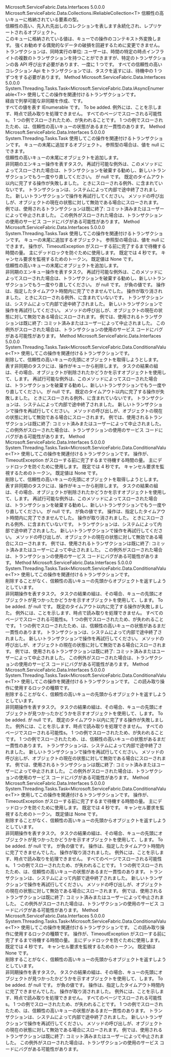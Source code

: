 <Type Name="IReliableQueue&lt;T&gt;" FullName="Microsoft.ServiceFabric.Data.Collections.IReliableQueue&lt;T&gt;">
  <TypeSignature Language="C#" Value="public interface IReliableQueue&lt;T&gt; : Microsoft.ServiceFabric.Data.Collections.IReliableCollection&lt;T&gt;" />
  <TypeSignature Language="ILAsm" Value=".class public interface auto ansi abstract IReliableQueue`1&lt;T&gt; implements class Microsoft.ServiceFabric.Data.Collections.IReliableCollection`1&lt;!T&gt;, class Microsoft.ServiceFabric.Data.IReliableState" />
  <TypeSignature Language="DocId" Value="T:Microsoft.ServiceFabric.Data.Collections.IReliableQueue`1" />
  <TypeSignature Language="VB.NET" Value="Public Interface IReliableQueue(Of T)&#xA;Implements IReliableCollection(Of T)" />
  <TypeSignature Language="F#" Value="type IReliableQueue&lt;'T&gt; = interface&#xA;    interface IReliableCollection&lt;'T&gt;&#xA;    interface IReliableState" />
  <AssemblyInfo>
    <AssemblyName>Microsoft.ServiceFabric.Data.Interfaces</AssemblyName>
    <AssemblyVersion>5.0.0.0</AssemblyVersion>
  </AssemblyInfo>
  <TypeParameters>
    <TypeParameter Name="T" />
  </TypeParameters>
  <Interfaces>
    <Interface>
      <InterfaceName>Microsoft.ServiceFabric.Data.Collections.IReliableCollection&lt;T&gt;</InterfaceName>
    </Interface>
  </Interfaces>
  <Docs>
    <typeparam name="T">信頼性の高いキューに格納されている要素の型。</typeparam>
    <summary>
            信頼性の高い、先入れ先出しのコレクションを表します永続化され、レプリケートされるオブジェクト。
            </summary>
    <remarks>
      <para>
            このキューに格納されている値は、キューでの操作のコンテキスト外変換します。 強くお勧めする<typeparamref name="T" />偶発的なデータの破損を回避するために変更できません。
            </para>
      <para>
            トランザクションは、同時実行の単位: ユーザーは、時間の特定の時点インフライトの複数のトランザクションを持つことができますが、特定のトランザクションの各 API 呼び出す必要があります、一度に 1 つです。
            すべての信頼性の高いコレクション Api をトランザクションでは、タスクを返すには、待機中の 1 つずつをする必要があります。
            <seealso cref="T:Microsoft.ServiceFabric.Data.ITransaction" /></para>
    </remarks>
  </Docs>
  <Members>
    <Member MemberName="CreateEnumerableAsync">
      <MemberSignature Language="C#" Value="public System.Threading.Tasks.Task&lt;Microsoft.ServiceFabric.Data.IAsyncEnumerable&lt;T&gt;&gt; CreateEnumerableAsync (Microsoft.ServiceFabric.Data.ITransaction tx);" />
      <MemberSignature Language="ILAsm" Value=".method public hidebysig newslot virtual instance class System.Threading.Tasks.Task`1&lt;class Microsoft.ServiceFabric.Data.IAsyncEnumerable`1&lt;!T&gt;&gt; CreateEnumerableAsync(class Microsoft.ServiceFabric.Data.ITransaction tx) cil managed" />
      <MemberSignature Language="DocId" Value="M:Microsoft.ServiceFabric.Data.Collections.IReliableQueue`1.CreateEnumerableAsync(Microsoft.ServiceFabric.Data.ITransaction)" />
      <MemberSignature Language="VB.NET" Value="Public Function CreateEnumerableAsync (tx As ITransaction) As Task(Of IAsyncEnumerable(Of T))" />
      <MemberSignature Language="F#" Value="abstract member CreateEnumerableAsync : Microsoft.ServiceFabric.Data.ITransaction -&gt; System.Threading.Tasks.Task&lt;Microsoft.ServiceFabric.Data.IAsyncEnumerable&lt;'T&gt;&gt;" Usage="iReliableQueue.CreateEnumerableAsync tx" />
      <MemberType>Method</MemberType>
      <AssemblyInfo>
        <AssemblyName>Microsoft.ServiceFabric.Data.Interfaces</AssemblyName>
        <AssemblyVersion>5.0.0.0</AssemblyVersion>
      </AssemblyInfo>
      <ReturnValue>
        <ReturnType>System.Threading.Tasks.Task&lt;Microsoft.ServiceFabric.Data.IAsyncEnumerable&lt;T&gt;&gt;</ReturnType>
      </ReturnValue>
      <Parameters>
        <Parameter Name="tx" Type="Microsoft.ServiceFabric.Data.ITransaction" />
      </Parameters>
      <Docs>
        <param name="tx">使用してこの操作を関連付けるトランザクションです。</param>
        <summary>
            経由で列挙可能な非同期を作成、<see cref="T:Microsoft.ServiceFabric.Data.Collections.IReliableQueue`1" />です。
            </summary>
        <returns>すべての値を表す IEnumerable です。</returns>
        <remarks>To be added.</remarks>
        <exception cref="T:System.Fabric.FabricNotReadableException">
            例外には、ことを示します、<cref name="IReliableQueue{T}" />時点で読み取りを処理できません。
            <cref name="FabricNotReadableException" />すべてのページでスローされる可能性<cref name="ReplicaRole" />s。
            1 つの例でスローされたため、<cref name="ReplicaRole.Primary" />が失われること<cref name="IStatefulServicePartition.ReadStatus" />です。
            1 つの例でスローされたため、<cref name="ReplicaRole.ActiveSecondary" />は、信頼性の高いキューの状態があるまだ一貫性のあります。
            </exception>
      </Docs>
    </Member>
    <Member MemberName="EnqueueAsync">
      <MemberSignature Language="C#" Value="public System.Threading.Tasks.Task EnqueueAsync (Microsoft.ServiceFabric.Data.ITransaction tx, T item);" />
      <MemberSignature Language="ILAsm" Value=".method public hidebysig newslot virtual instance class System.Threading.Tasks.Task EnqueueAsync(class Microsoft.ServiceFabric.Data.ITransaction tx, !T item) cil managed" />
      <MemberSignature Language="DocId" Value="M:Microsoft.ServiceFabric.Data.Collections.IReliableQueue`1.EnqueueAsync(Microsoft.ServiceFabric.Data.ITransaction,`0)" />
      <MemberSignature Language="VB.NET" Value="Public Function EnqueueAsync (tx As ITransaction, item As T) As Task" />
      <MemberSignature Language="F#" Value="abstract member EnqueueAsync : Microsoft.ServiceFabric.Data.ITransaction * 'T -&gt; System.Threading.Tasks.Task" Usage="iReliableQueue.EnqueueAsync (tx, item)" />
      <MemberType>Method</MemberType>
      <AssemblyInfo>
        <AssemblyName>Microsoft.ServiceFabric.Data.Interfaces</AssemblyName>
        <AssemblyVersion>5.0.0.0</AssemblyVersion>
      </AssemblyInfo>
      <ReturnValue>
        <ReturnType>System.Threading.Tasks.Task</ReturnType>
      </ReturnValue>
      <Parameters>
        <Parameter Name="tx" Type="Microsoft.ServiceFabric.Data.ITransaction" />
        <Parameter Name="item" Type="T" />
      </Parameters>
      <Docs>
        <param name="tx">使用してこの操作を関連付けるトランザクションです。</param>
        <param name="item">キューの末尾に追加するオブジェクト。 参照型の場合は、値を null にできます。</param>
        <summary>
            信頼性の高いキューの末尾にオブジェクトを追加します。
            </summary>
        <returns>非同期のエンキュー操作を表すタスク。</returns>
        <remarks>再試行可能な例外は、このメソッドによってスローされた場合は、トランザクションを破棄する勧め<paramref name="tx" />し、新しいトランザクションでもう一度やり直してください。</remarks>
        <exception cref="T:System.ArgumentNullException">
          <paramref name="tx" /> が null です。</exception>
        <exception cref="T:System.TimeoutException">既定のタイムアウト以内に完了する操作が失敗しました。</exception>
        <exception cref="T:System.Fabric.FabricNotPrimaryException">ときにスローされる例外、<cref name="IReliableQueue{T}" />に含まれていない<cref name="ReplicaRole.Primary" />です。</exception>
        <exception cref="T:System.Fabric.TransactionFaultedException">トランザクションは、システムによって内部で途中終了されました。 新しいトランザクションで操作を再試行してください。</exception>
        <exception cref="T:System.InvalidOperationException">
            メソッドの呼び出しが、オブジェクトの現在の状態に対して無効である場合にスローされます。
            例では、使用されるトランザクションは既に終了: コミット済みまたはユーザーによって中止されました。
            この例外がスローされた場合は、トランザクションの使用のサービス コードにバグがある可能性があります。
            </exception>
      </Docs>
    </Member>
    <Member MemberName="EnqueueAsync">
      <MemberSignature Language="C#" Value="public System.Threading.Tasks.Task EnqueueAsync (Microsoft.ServiceFabric.Data.ITransaction tx, T item, TimeSpan timeout, System.Threading.CancellationToken cancellationToken);" />
      <MemberSignature Language="ILAsm" Value=".method public hidebysig newslot virtual instance class System.Threading.Tasks.Task EnqueueAsync(class Microsoft.ServiceFabric.Data.ITransaction tx, !T item, valuetype System.TimeSpan timeout, valuetype System.Threading.CancellationToken cancellationToken) cil managed" />
      <MemberSignature Language="DocId" Value="M:Microsoft.ServiceFabric.Data.Collections.IReliableQueue`1.EnqueueAsync(Microsoft.ServiceFabric.Data.ITransaction,`0,System.TimeSpan,System.Threading.CancellationToken)" />
      <MemberSignature Language="F#" Value="abstract member EnqueueAsync : Microsoft.ServiceFabric.Data.ITransaction * 'T * TimeSpan * System.Threading.CancellationToken -&gt; System.Threading.Tasks.Task" Usage="iReliableQueue.EnqueueAsync (tx, item, timeout, cancellationToken)" />
      <MemberType>Method</MemberType>
      <AssemblyInfo>
        <AssemblyName>Microsoft.ServiceFabric.Data.Interfaces</AssemblyName>
        <AssemblyVersion>5.0.0.0</AssemblyVersion>
      </AssemblyInfo>
      <ReturnValue>
        <ReturnType>System.Threading.Tasks.Task</ReturnType>
      </ReturnValue>
      <Parameters>
        <Parameter Name="tx" Type="Microsoft.ServiceFabric.Data.ITransaction" />
        <Parameter Name="item" Type="T" />
        <Parameter Name="timeout" Type="System.TimeSpan" />
        <Parameter Name="cancellationToken" Type="System.Threading.CancellationToken" />
      </Parameters>
      <Docs>
        <param name="tx">使用してこの操作を関連付けるトランザクションです。</param>
        <param name="item">キューの末尾に追加するオブジェクト。 参照型の場合は、値を null にできます。</param>
        <param name="timeout">操作が、TimeoutException がスローする前に完了するまで待機する時間の量。 主にデッドロックを防ぐために使用します。 既定では 4 秒です。</param>
        <param name="cancellationToken">キャンセル要求を監視するためのトークン。 既定値は None です。</param>
        <summary>
            信頼性の高いキューの末尾にオブジェクトを追加します。
            </summary>
        <returns>非同期のエンキュー操作を表すタスク。</returns>
        <remarks>再試行可能な例外は、このメソッドによってスローされた場合は、トランザクションを破棄する勧め<paramref name="tx" />し、新しいトランザクションでもう一度やり直してください。</remarks>
        <exception cref="T:System.ArgumentNullException">
          <paramref name="tx" /> が null です。</exception>
        <exception cref="T:System.ArgumentException">
          <paramref name="timeout" /> が負の値です。</exception>
        <exception cref="T:System.TimeoutException">操作は、指定したタイムアウト時間内に完了できませんでした。</exception>
        <exception cref="T:System.OperationCanceledException">操作が取り消されました。</exception>
        <exception cref="T:System.Fabric.FabricNotPrimaryException">ときにスローされる例外、<cref name="IReliableQueue{T}" />に含まれていない<cref name="ReplicaRole.Primary" />です。</exception>
        <exception cref="T:System.Fabric.TransactionFaultedException">トランザクションは、システムによって内部で途中終了されました。 新しいトランザクションで操作を再試行してください。</exception>
        <exception cref="T:System.InvalidOperationException">
            メソッドの呼び出しが、オブジェクトの現在の状態に対して無効である場合にスローされます。
            例では、使用されるトランザクションは既に終了: コミット済みまたはユーザーによって中止されました。
            この例外がスローされた場合は、トランザクションの使用のサービス コードにバグがある可能性があります。
            </exception>
      </Docs>
    </Member>
    <Member MemberName="TryDequeueAsync">
      <MemberSignature Language="C#" Value="public System.Threading.Tasks.Task&lt;Microsoft.ServiceFabric.Data.ConditionalValue&lt;T&gt;&gt; TryDequeueAsync (Microsoft.ServiceFabric.Data.ITransaction tx);" />
      <MemberSignature Language="ILAsm" Value=".method public hidebysig newslot virtual instance class System.Threading.Tasks.Task`1&lt;valuetype Microsoft.ServiceFabric.Data.ConditionalValue`1&lt;!T&gt;&gt; TryDequeueAsync(class Microsoft.ServiceFabric.Data.ITransaction tx) cil managed" />
      <MemberSignature Language="DocId" Value="M:Microsoft.ServiceFabric.Data.Collections.IReliableQueue`1.TryDequeueAsync(Microsoft.ServiceFabric.Data.ITransaction)" />
      <MemberSignature Language="VB.NET" Value="Public Function TryDequeueAsync (tx As ITransaction) As Task(Of ConditionalValue(Of T))" />
      <MemberSignature Language="F#" Value="abstract member TryDequeueAsync : Microsoft.ServiceFabric.Data.ITransaction -&gt; System.Threading.Tasks.Task&lt;Microsoft.ServiceFabric.Data.ConditionalValue&lt;'T&gt;&gt;" Usage="iReliableQueue.TryDequeueAsync tx" />
      <MemberType>Method</MemberType>
      <AssemblyInfo>
        <AssemblyName>Microsoft.ServiceFabric.Data.Interfaces</AssemblyName>
        <AssemblyVersion>5.0.0.0</AssemblyVersion>
      </AssemblyInfo>
      <ReturnValue>
        <ReturnType>System.Threading.Tasks.Task&lt;Microsoft.ServiceFabric.Data.ConditionalValue&lt;T&gt;&gt;</ReturnType>
      </ReturnValue>
      <Parameters>
        <Parameter Name="tx" Type="Microsoft.ServiceFabric.Data.ITransaction" />
      </Parameters>
      <Docs>
        <param name="tx">使用してこの操作を関連付けるトランザクションです。</param>
        <summary>
            削除して、信頼性の高いキューの先頭にオブジェクトを取得しようとします。
            </summary>
        <returns>
            表す非同期のタスクには、操作がキューから削除します。 タスクの結果の組は、その場合、オブジェクトが削除されたかどうかを示すオブジェクトを使用して、します。
            </returns>
        <remarks>再試行可能な例外は、このメソッドによってスローされた場合は、トランザクションを破棄する勧め<paramref name="tx" />し、新しいトランザクションでもう一度やり直してください。</remarks>
        <exception cref="T:System.ArgumentNullException">
          <paramref name="tx" /> が null です。</exception>
        <exception cref="T:System.TimeoutException">既定のタイムアウト以内に完了する操作が失敗しました。</exception>
        <exception cref="T:System.Fabric.FabricNotPrimaryException">ときにスローされる例外、<cref name="IReliableQueue{T}" />に含まれていない<cref name="ReplicaRole.Primary" />です。</exception>
        <exception cref="T:System.Fabric.TransactionFaultedException">トランザクションは、システムによって内部で途中終了されました。 新しいトランザクションで操作を再試行してください。</exception>
        <exception cref="T:System.InvalidOperationException">
            メソッドの呼び出しが、オブジェクトの現在の状態に対して無効である場合にスローされます。
            例では、使用されるトランザクションは既に終了: コミット済みまたはユーザーによって中止されました。
            この例外がスローされた場合は、トランザクションの使用のサービス コードにバグがある可能性があります。
            </exception>
      </Docs>
    </Member>
    <Member MemberName="TryDequeueAsync">
      <MemberSignature Language="C#" Value="public System.Threading.Tasks.Task&lt;Microsoft.ServiceFabric.Data.ConditionalValue&lt;T&gt;&gt; TryDequeueAsync (Microsoft.ServiceFabric.Data.ITransaction tx, TimeSpan timeout, System.Threading.CancellationToken cancellationToken);" />
      <MemberSignature Language="ILAsm" Value=".method public hidebysig newslot virtual instance class System.Threading.Tasks.Task`1&lt;valuetype Microsoft.ServiceFabric.Data.ConditionalValue`1&lt;!T&gt;&gt; TryDequeueAsync(class Microsoft.ServiceFabric.Data.ITransaction tx, valuetype System.TimeSpan timeout, valuetype System.Threading.CancellationToken cancellationToken) cil managed" />
      <MemberSignature Language="DocId" Value="M:Microsoft.ServiceFabric.Data.Collections.IReliableQueue`1.TryDequeueAsync(Microsoft.ServiceFabric.Data.ITransaction,System.TimeSpan,System.Threading.CancellationToken)" />
      <MemberSignature Language="F#" Value="abstract member TryDequeueAsync : Microsoft.ServiceFabric.Data.ITransaction * TimeSpan * System.Threading.CancellationToken -&gt; System.Threading.Tasks.Task&lt;Microsoft.ServiceFabric.Data.ConditionalValue&lt;'T&gt;&gt;" Usage="iReliableQueue.TryDequeueAsync (tx, timeout, cancellationToken)" />
      <MemberType>Method</MemberType>
      <AssemblyInfo>
        <AssemblyName>Microsoft.ServiceFabric.Data.Interfaces</AssemblyName>
        <AssemblyVersion>5.0.0.0</AssemblyVersion>
      </AssemblyInfo>
      <ReturnValue>
        <ReturnType>System.Threading.Tasks.Task&lt;Microsoft.ServiceFabric.Data.ConditionalValue&lt;T&gt;&gt;</ReturnType>
      </ReturnValue>
      <Parameters>
        <Parameter Name="tx" Type="Microsoft.ServiceFabric.Data.ITransaction" />
        <Parameter Name="timeout" Type="System.TimeSpan" />
        <Parameter Name="cancellationToken" Type="System.Threading.CancellationToken" />
      </Parameters>
      <Docs>
        <param name="tx">使用してこの操作を関連付けるトランザクションです。</param>
        <param name="timeout">操作が、TimeoutException がスローする前に完了するまで待機する時間の量。 主にデッドロックを防ぐために使用します。 既定では 4 秒です。</param>
        <param name="cancellationToken">キャンセル要求を監視するためのトークン。 既定値は None です。</param>
        <summary>
            削除して、信頼性の高いキューの先頭にオブジェクトを取得しようとします。
            </summary>
        <returns>
            表す非同期のタスクには、操作がキューから削除します。 タスクの結果の組は、その場合、オブジェクトが削除されたかどうかを示すオブジェクトを使用して、します。
            </returns>
        <remarks>再試行可能な例外は、このメソッドによってスローされた場合は、トランザクションを破棄する勧め<paramref name="tx" />し、新しいトランザクションでもう一度やり直してください。</remarks>
        <exception cref="T:System.ArgumentNullException">
          <paramref name="tx" /> が null です。</exception>
        <exception cref="T:System.ArgumentException">
          <paramref name="timeout" /> が負の値です。</exception>
        <exception cref="T:System.TimeoutException">操作は、指定したタイムアウト時間内に完了できませんでした。</exception>
        <exception cref="T:System.OperationCanceledException">操作が取り消されました。</exception>
        <exception cref="T:System.Fabric.FabricNotPrimaryException">ときにスローされる例外、<cref name="IReliableQueue{T}" />に含まれていない<cref name="ReplicaRole.Primary" />です。</exception>
        <exception cref="T:System.Fabric.TransactionFaultedException">トランザクションは、システムによって内部で途中終了されました。 新しいトランザクションで操作を再試行してください。</exception>
        <exception cref="T:System.InvalidOperationException">
            メソッドの呼び出しが、オブジェクトの現在の状態に対して無効である場合にスローされます。
            例では、使用されるトランザクションは既に終了: コミット済みまたはユーザーによって中止されました。
            この例外がスローされた場合は、トランザクションの使用のサービス コードにバグがある可能性があります。
            </exception>
      </Docs>
    </Member>
    <Member MemberName="TryPeekAsync">
      <MemberSignature Language="C#" Value="public System.Threading.Tasks.Task&lt;Microsoft.ServiceFabric.Data.ConditionalValue&lt;T&gt;&gt; TryPeekAsync (Microsoft.ServiceFabric.Data.ITransaction tx);" />
      <MemberSignature Language="ILAsm" Value=".method public hidebysig newslot virtual instance class System.Threading.Tasks.Task`1&lt;valuetype Microsoft.ServiceFabric.Data.ConditionalValue`1&lt;!T&gt;&gt; TryPeekAsync(class Microsoft.ServiceFabric.Data.ITransaction tx) cil managed" />
      <MemberSignature Language="DocId" Value="M:Microsoft.ServiceFabric.Data.Collections.IReliableQueue`1.TryPeekAsync(Microsoft.ServiceFabric.Data.ITransaction)" />
      <MemberSignature Language="VB.NET" Value="Public Function TryPeekAsync (tx As ITransaction) As Task(Of ConditionalValue(Of T))" />
      <MemberSignature Language="F#" Value="abstract member TryPeekAsync : Microsoft.ServiceFabric.Data.ITransaction -&gt; System.Threading.Tasks.Task&lt;Microsoft.ServiceFabric.Data.ConditionalValue&lt;'T&gt;&gt;" Usage="iReliableQueue.TryPeekAsync tx" />
      <MemberType>Method</MemberType>
      <AssemblyInfo>
        <AssemblyName>Microsoft.ServiceFabric.Data.Interfaces</AssemblyName>
        <AssemblyVersion>5.0.0.0</AssemblyVersion>
      </AssemblyInfo>
      <ReturnValue>
        <ReturnType>System.Threading.Tasks.Task&lt;Microsoft.ServiceFabric.Data.ConditionalValue&lt;T&gt;&gt;</ReturnType>
      </ReturnValue>
      <Parameters>
        <Parameter Name="tx" Type="Microsoft.ServiceFabric.Data.ITransaction" />
      </Parameters>
      <Docs>
        <param name="tx">使用してこの操作を関連付けるトランザクションです。</param>
        <summary>
            削除することがなく、信頼性の高いキューの先頭からオブジェクトを返すしようとしています。
            </summary>
        <returns>
            非同期操作を表すタスク。 タスクの結果の組は、その場合、キューの先頭にオブジェクトが見つかったかどうかを示すオブジェクトを使用して、します。
            </returns>
        <remarks>To be added.</remarks>
        <exception cref="T:System.ArgumentNullException">
          <paramref name="tx" /> が null です。</exception>
        <exception cref="T:System.TimeoutException">既定のタイムアウト以内に完了する操作が失敗しました。</exception>
        <exception cref="T:System.Fabric.FabricNotReadableException">
            例外には、ことを示します、<cref name="IReliableQueue{T}" />時点で読み取りを処理できません。
            <cref name="FabricNotReadableException" />すべてのページでスローされる可能性<cref name="ReplicaRole" />s。
            1 つの例でスローされたため、<cref name="ReplicaRole.Primary" />が失われること<cref name="IStatefulServicePartition.ReadStatus" />です。
            1 つの例でスローされたため、<cref name="ReplicaRole.ActiveSecondary" />は、信頼性の高いキューの状態があるまだ一貫性のあります。
            </exception>
        <exception cref="T:System.Fabric.TransactionFaultedException">トランザクションは、システムによって内部で途中終了されました。 新しいトランザクションで操作を再試行してください。</exception>
        <exception cref="T:System.InvalidOperationException">
            メソッドの呼び出しが、オブジェクトの現在の状態に対して無効である場合にスローされます。
            例では、使用されるトランザクションは既に終了: コミット済みまたはユーザーによって中止されました。
            この例外がスローされた場合は、トランザクションの使用のサービス コードにバグがある可能性があります。
            </exception>
      </Docs>
    </Member>
    <Member MemberName="TryPeekAsync">
      <MemberSignature Language="C#" Value="public System.Threading.Tasks.Task&lt;Microsoft.ServiceFabric.Data.ConditionalValue&lt;T&gt;&gt; TryPeekAsync (Microsoft.ServiceFabric.Data.ITransaction tx, Microsoft.ServiceFabric.Data.Collections.LockMode lockMode);" />
      <MemberSignature Language="ILAsm" Value=".method public hidebysig newslot virtual instance class System.Threading.Tasks.Task`1&lt;valuetype Microsoft.ServiceFabric.Data.ConditionalValue`1&lt;!T&gt;&gt; TryPeekAsync(class Microsoft.ServiceFabric.Data.ITransaction tx, valuetype Microsoft.ServiceFabric.Data.Collections.LockMode lockMode) cil managed" />
      <MemberSignature Language="DocId" Value="M:Microsoft.ServiceFabric.Data.Collections.IReliableQueue`1.TryPeekAsync(Microsoft.ServiceFabric.Data.ITransaction,Microsoft.ServiceFabric.Data.Collections.LockMode)" />
      <MemberSignature Language="F#" Value="abstract member TryPeekAsync : Microsoft.ServiceFabric.Data.ITransaction * Microsoft.ServiceFabric.Data.Collections.LockMode -&gt; System.Threading.Tasks.Task&lt;Microsoft.ServiceFabric.Data.ConditionalValue&lt;'T&gt;&gt;" Usage="iReliableQueue.TryPeekAsync (tx, lockMode)" />
      <MemberType>Method</MemberType>
      <AssemblyInfo>
        <AssemblyName>Microsoft.ServiceFabric.Data.Interfaces</AssemblyName>
        <AssemblyVersion>5.0.0.0</AssemblyVersion>
      </AssemblyInfo>
      <ReturnValue>
        <ReturnType>System.Threading.Tasks.Task&lt;Microsoft.ServiceFabric.Data.ConditionalValue&lt;T&gt;&gt;</ReturnType>
      </ReturnValue>
      <Parameters>
        <Parameter Name="tx" Type="Microsoft.ServiceFabric.Data.ITransaction" />
        <Parameter Name="lockMode" Type="Microsoft.ServiceFabric.Data.Collections.LockMode" />
      </Parameters>
      <Docs>
        <param name="tx">使用してこの操作を関連付けるトランザクションです。</param>
        <param name="lockMode">この読み取り操作に使用するロックの種類です。</param>
        <summary>
            削除することがなく、信頼性の高いキューの先頭からオブジェクトを返すしようとしています。
            </summary>
        <returns>
            非同期操作を表すタスク。 タスクの結果の組は、その場合、キューの先頭にオブジェクトが見つかったかどうかを示すオブジェクトを使用して、します。
            </returns>
        <remarks>To be added.</remarks>
        <exception cref="T:System.ArgumentNullException">
          <paramref name="tx" /> が null です。</exception>
        <exception cref="T:System.TimeoutException">既定のタイムアウト以内に完了する操作が失敗しました。</exception>
        <exception cref="T:System.Fabric.FabricNotReadableException">
            例外には、ことを示します、<cref name="IReliableQueue{T}" />時点で読み取りを処理できません。
            <cref name="FabricNotReadableException" />すべてのページでスローされる可能性<cref name="ReplicaRole" />s。
            1 つの例でスローされたため、<cref name="ReplicaRole.Primary" />が失われること<cref name="IStatefulServicePartition.ReadStatus" />です。
            1 つの例でスローされたため、<cref name="ReplicaRole.ActiveSecondary" />は、信頼性の高いキューの状態があるまだ一貫性のあります。
            </exception>
        <exception cref="T:System.Fabric.TransactionFaultedException">トランザクションは、システムによって内部で途中終了されました。 新しいトランザクションで操作を再試行してください。</exception>
        <exception cref="T:System.InvalidOperationException">
            メソッドの呼び出しが、オブジェクトの現在の状態に対して無効である場合にスローされます。
            例では、使用されるトランザクションは既に終了: コミット済みまたはユーザーによって中止されました。
            この例外がスローされた場合は、トランザクションの使用のサービス コードにバグがある可能性があります。
            </exception>
      </Docs>
    </Member>
    <Member MemberName="TryPeekAsync">
      <MemberSignature Language="C#" Value="public System.Threading.Tasks.Task&lt;Microsoft.ServiceFabric.Data.ConditionalValue&lt;T&gt;&gt; TryPeekAsync (Microsoft.ServiceFabric.Data.ITransaction tx, TimeSpan timeout, System.Threading.CancellationToken cancellationToken);" />
      <MemberSignature Language="ILAsm" Value=".method public hidebysig newslot virtual instance class System.Threading.Tasks.Task`1&lt;valuetype Microsoft.ServiceFabric.Data.ConditionalValue`1&lt;!T&gt;&gt; TryPeekAsync(class Microsoft.ServiceFabric.Data.ITransaction tx, valuetype System.TimeSpan timeout, valuetype System.Threading.CancellationToken cancellationToken) cil managed" />
      <MemberSignature Language="DocId" Value="M:Microsoft.ServiceFabric.Data.Collections.IReliableQueue`1.TryPeekAsync(Microsoft.ServiceFabric.Data.ITransaction,System.TimeSpan,System.Threading.CancellationToken)" />
      <MemberSignature Language="F#" Value="abstract member TryPeekAsync : Microsoft.ServiceFabric.Data.ITransaction * TimeSpan * System.Threading.CancellationToken -&gt; System.Threading.Tasks.Task&lt;Microsoft.ServiceFabric.Data.ConditionalValue&lt;'T&gt;&gt;" Usage="iReliableQueue.TryPeekAsync (tx, timeout, cancellationToken)" />
      <MemberType>Method</MemberType>
      <AssemblyInfo>
        <AssemblyName>Microsoft.ServiceFabric.Data.Interfaces</AssemblyName>
        <AssemblyVersion>5.0.0.0</AssemblyVersion>
      </AssemblyInfo>
      <ReturnValue>
        <ReturnType>System.Threading.Tasks.Task&lt;Microsoft.ServiceFabric.Data.ConditionalValue&lt;T&gt;&gt;</ReturnType>
      </ReturnValue>
      <Parameters>
        <Parameter Name="tx" Type="Microsoft.ServiceFabric.Data.ITransaction" />
        <Parameter Name="timeout" Type="System.TimeSpan" />
        <Parameter Name="cancellationToken" Type="System.Threading.CancellationToken" />
      </Parameters>
      <Docs>
        <param name="tx">使用してこの操作を関連付けるトランザクションです。</param>
        <param name="timeout">操作が、TimeoutException がスローする前に完了するまで待機する時間の量。 主にデッドロックを防ぐために使用します。 既定では 4 秒です。</param>
        <param name="cancellationToken">キャンセル要求を監視するためのトークン。 既定値は None です。</param>
        <summary>
            削除することがなく、信頼性の高いキューの先頭からオブジェクトを返すしようとしています。
            </summary>
        <returns>
            非同期操作を表すタスク。 タスクの結果の組は、その場合、キューの先頭にオブジェクトが見つかったかどうかを示すオブジェクトを使用して、します。
            </returns>
        <remarks>To be added.</remarks>
        <exception cref="T:System.ArgumentNullException">
          <paramref name="tx" /> が null です。</exception>
        <exception cref="T:System.ArgumentException">
          <paramref name="timeout" /> が負の値です。</exception>
        <exception cref="T:System.TimeoutException">操作は、指定したタイムアウト時間内に完了できませんでした。</exception>
        <exception cref="T:System.OperationCanceledException">操作が取り消されました。</exception>
        <exception cref="T:System.Fabric.FabricNotReadableException">
            例外には、ことを示します、<cref name="IReliableQueue{T}" />時点で読み取りを処理できません。
            <cref name="FabricNotReadableException" />すべてのページでスローされる可能性<cref name="ReplicaRole" />s。
            1 つの例でスローされたため、<cref name="ReplicaRole.Primary" />が失われること<cref name="IStatefulServicePartition.ReadStatus" />です。
            1 つの例でスローされたため、<cref name="ReplicaRole.ActiveSecondary" />は、信頼性の高いキューの状態があるまだ一貫性のあります。
            </exception>
        <exception cref="T:System.Fabric.TransactionFaultedException">トランザクションは、システムによって内部で途中終了されました。 新しいトランザクションで操作を再試行してください。</exception>
        <exception cref="T:System.InvalidOperationException">
            メソッドの呼び出しが、オブジェクトの現在の状態に対して無効である場合にスローされます。
            例では、使用されるトランザクションは既に終了: コミット済みまたはユーザーによって中止されました。
            この例外がスローされた場合は、トランザクションの使用のサービス コードにバグがある可能性があります。
            </exception>
      </Docs>
    </Member>
    <Member MemberName="TryPeekAsync">
      <MemberSignature Language="C#" Value="public System.Threading.Tasks.Task&lt;Microsoft.ServiceFabric.Data.ConditionalValue&lt;T&gt;&gt; TryPeekAsync (Microsoft.ServiceFabric.Data.ITransaction tx, Microsoft.ServiceFabric.Data.Collections.LockMode lockMode, TimeSpan timeout, System.Threading.CancellationToken cancellationToken);" />
      <MemberSignature Language="ILAsm" Value=".method public hidebysig newslot virtual instance class System.Threading.Tasks.Task`1&lt;valuetype Microsoft.ServiceFabric.Data.ConditionalValue`1&lt;!T&gt;&gt; TryPeekAsync(class Microsoft.ServiceFabric.Data.ITransaction tx, valuetype Microsoft.ServiceFabric.Data.Collections.LockMode lockMode, valuetype System.TimeSpan timeout, valuetype System.Threading.CancellationToken cancellationToken) cil managed" />
      <MemberSignature Language="DocId" Value="M:Microsoft.ServiceFabric.Data.Collections.IReliableQueue`1.TryPeekAsync(Microsoft.ServiceFabric.Data.ITransaction,Microsoft.ServiceFabric.Data.Collections.LockMode,System.TimeSpan,System.Threading.CancellationToken)" />
      <MemberSignature Language="F#" Value="abstract member TryPeekAsync : Microsoft.ServiceFabric.Data.ITransaction * Microsoft.ServiceFabric.Data.Collections.LockMode * TimeSpan * System.Threading.CancellationToken -&gt; System.Threading.Tasks.Task&lt;Microsoft.ServiceFabric.Data.ConditionalValue&lt;'T&gt;&gt;" Usage="iReliableQueue.TryPeekAsync (tx, lockMode, timeout, cancellationToken)" />
      <MemberType>Method</MemberType>
      <AssemblyInfo>
        <AssemblyName>Microsoft.ServiceFabric.Data.Interfaces</AssemblyName>
        <AssemblyVersion>5.0.0.0</AssemblyVersion>
      </AssemblyInfo>
      <ReturnValue>
        <ReturnType>System.Threading.Tasks.Task&lt;Microsoft.ServiceFabric.Data.ConditionalValue&lt;T&gt;&gt;</ReturnType>
      </ReturnValue>
      <Parameters>
        <Parameter Name="tx" Type="Microsoft.ServiceFabric.Data.ITransaction" />
        <Parameter Name="lockMode" Type="Microsoft.ServiceFabric.Data.Collections.LockMode" />
        <Parameter Name="timeout" Type="System.TimeSpan" />
        <Parameter Name="cancellationToken" Type="System.Threading.CancellationToken" />
      </Parameters>
      <Docs>
        <param name="tx">使用してこの操作を関連付けるトランザクションです。</param>
        <param name="lockMode">この読み取り操作に使用するロックの種類です。</param>
        <param name="timeout">操作が、TimeoutException がスローする前に完了するまで待機する時間の量。 主にデッドロックを防ぐために使用します。 既定では 4 秒です。</param>
        <param name="cancellationToken">キャンセル要求を監視するためのトークン。 既定値は None です。</param>
        <summary>
            削除することがなく、信頼性の高いキューの先頭からオブジェクトを返すしようとしています。
            </summary>
        <returns>
            非同期操作を表すタスク。 タスクの結果の組は、その場合、キューの先頭にオブジェクトが見つかったかどうかを示すオブジェクトを使用して、します。
            </returns>
        <remarks>To be added.</remarks>
        <exception cref="T:System.ArgumentNullException">
          <paramref name="tx" /> が null です。</exception>
        <exception cref="T:System.ArgumentException">
          <paramref name="timeout" /> が負の値です。</exception>
        <exception cref="T:System.TimeoutException">操作は、指定したタイムアウト時間内に完了できませんでした。</exception>
        <exception cref="T:System.OperationCanceledException">操作が取り消されました。</exception>
        <exception cref="T:System.Fabric.FabricNotReadableException">
            例外には、ことを示します、<cref name="IReliableQueue{T}" />時点で読み取りを処理できません。
            <cref name="FabricNotReadableException" />すべてのページでスローされる可能性<cref name="ReplicaRole" />s。
            1 つの例でスローされたため、<cref name="ReplicaRole.Primary" />が失われること<cref name="IStatefulServicePartition.ReadStatus" />です。
            1 つの例でスローされたため、<cref name="ReplicaRole.ActiveSecondary" />は、信頼性の高いキューの状態があるまだ一貫性のあります。
            </exception>
        <exception cref="T:System.Fabric.TransactionFaultedException">トランザクションは、システムによって内部で途中終了されました。 新しいトランザクションで操作を再試行してください。</exception>
        <exception cref="T:System.InvalidOperationException">
            メソッドの呼び出しが、オブジェクトの現在の状態に対して無効である場合にスローされます。
            例では、使用されるトランザクションは既に終了: コミット済みまたはユーザーによって中止されました。
            この例外がスローされた場合は、トランザクションの使用のサービス コードにバグがある可能性があります。
            </exception>
      </Docs>
    </Member>
  </Members>
</Type>